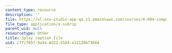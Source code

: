 ```yaml
---
content_type: resource
description: ''
file: https://ol-ocw-studio-app-qa.s3.amazonaws.com/courses/6-004-computation-structures-spring-2017/c77cf8579a348d2291b4e31120b7366d_b-jgbeTojrk.srt
file_type: application/x-subrip
parent_uid: null
resourcetype: Other
title: 3play caption file
uid: c77cf857-9a34-8d22-91b4-e31120b7366d
---
```

